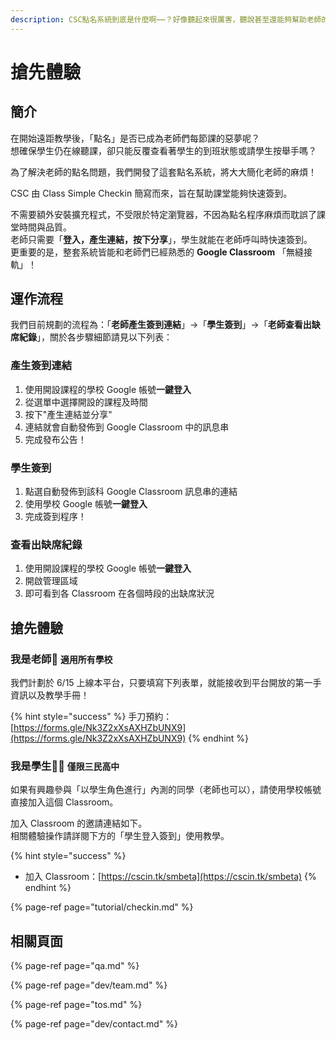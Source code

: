 ```yaml
---
description: CSC點名系統到底是什麼啊⋯⋯？好像聽起來很厲害，聽說甚至還能夠幫助老師的點名作業。
---
```


# 搶先體驗

## 簡介

在開始遠距教學後，「點名」是否已成為老師們每節課的惡夢呢？  
想確保學生仍在線聽課，卻只能反覆查看著學生的到班狀態或請學生按舉手嗎？

為了解決老師的點名問題，我們開發了這套點名系統，將大大簡化老師的麻煩！

CSC 由 Class Simple Checkin 簡寫而來，旨在幫助課堂能夠快速簽到。

不需要額外安裝擴充程式，不受限於特定瀏覽器，不因為點名程序麻煩而耽誤了課堂時間與品質。  
老師只需要「**登入，產生連結，按下分享**」，學生就能在老師呼叫時快速簽到。  
更重要的是，整套系統皆能和老師們已經熟悉的 **Google Classroom** 「無縫接軌」！

## 運作流程

我們目前規劃的流程為：「**老師產生簽到連結**」→「**學生簽到**」→「**老師查看出缺席紀錄**」，關於各步驟細節請見以下列表：

### 產生簽到連結 <a id="generate-link"></a>

1. 使用開設課程的學校 Google 帳號**一鍵登入**
2. 從選單中選擇開設的課程及時間
3. 按下"產生連結並分享"
4. 連結就會自動發佈到 Google Classroom 中的訊息串
5. 完成發布公告！

### 學生簽到 <a id="student-checkin"></a>

1. 點選自動發佈到該科 Google Classroom 訊息串的連結
2. 使用學校 Google 帳號**一鍵登入**
3. 完成簽到程序！

### 查看出缺席紀錄 <a id="student-absence"></a>

1. 使用開設課程的學校 Google 帳號**一鍵登入**
2. 開啟管理區域
3. 即可看到各 Classroom 在各個時段的出缺席狀況

## 搶先體驗

### 我是老師🙌 `適用所有學校`

我們計劃於 6/15 上線本平台，只要填寫下列表單，就能接收到平台開放的第一手資訊以及教學手冊！

{% hint style="success" %}
手刀預約：[https://forms.gle/Nk3Z2xXsAXHZbUNX9](https://forms.gle/Nk3Z2xXsAXHZbUNX9)
{% endhint %}

### 我是學生👨‍🎓 `僅限三民高中`

如果有興趣參與「以學生角色進行」內測的同學（老師也可以），請使用學校帳號直接加入這個 Classroom。

加入 Classroom 的邀請連結如下。  
相關體驗操作請詳閱下方的「學生登入簽到」使用教學。

{% hint style="success" %}
* 加入 Classroom：[https://cscin.tk/smbeta](https://cscin.tk/smbeta)
{% endhint %}

{% page-ref page="tutorial/checkin.md" %}

## 相關頁面

{% page-ref page="qa.md" %}

{% page-ref page="dev/team.md" %}

{% page-ref page="tos.md" %}

{% page-ref page="dev/contact.md" %}

